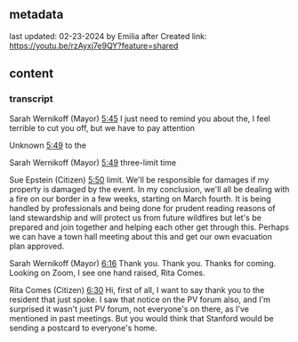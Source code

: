 ## metadata
last updated: 02-23-2024 by Emilia after Created
link: https://youtu.be/rzAyxj7e9QY?feature=shared

## content

### transcript

Sarah Wernikoff (Mayor)  [5:45](https://youtu.be/rzAyxj7e9QY?feature=shared&t=345)
I just need to remind you about the, I feel terrible to cut you off, but we have to pay attention

Unknown  [5:49](https://youtu.be/rzAyxj7e9QY?feature=shared&t=349)
to the

Sarah Wernikoff (Mayor)  [5:49](https://youtu.be/rzAyxj7e9QY?feature=shared&t=349)
three-limit time

Sue Epstein (Citizen)  [5:50](https://youtu.be/rzAyxj7e9QY?feature=shared&t=350)
limit. We'll be responsible for damages if my property is damaged by the event. In my conclusion, we'll all be dealing with a fire on our border in a few weeks, starting on March fourth. It is being handled by professionals and being done for prudent reading reasons of land stewardship and will protect us from future wildfires but let's be prepared and join together and helping each other get through this. Perhaps we can have a town hall meeting about this and get our own evacuation plan approved.

Sarah Wernikoff (Mayor)  [6:16](https://youtu.be/rzAyxj7e9QY?feature=shared&t=376)
Thank you. Thank you. Thanks for coming. Looking on Zoom, I see one hand raised, Rita Comes.

Rita Comes (Citizen)  [6:30](https://youtu.be/rzAyxj7e9QY?feature=shared&t=390)
Hi, first of all, I want to say thank you to the resident that just spoke. I saw that notice on the PV forum also, and I'm surprised it wasn't just PV forum, not everyone's on there, as I've mentioned in past meetings. But you would think that Stanford would be sending a postcard to everyone's home.
